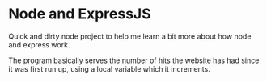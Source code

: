 # Node and ExpressJS

Quick and dirty node project to help me learn a bit more about how node and express work.

The program basically serves the number of hits the website has had since it was first run up, using a local variable which it increments. 